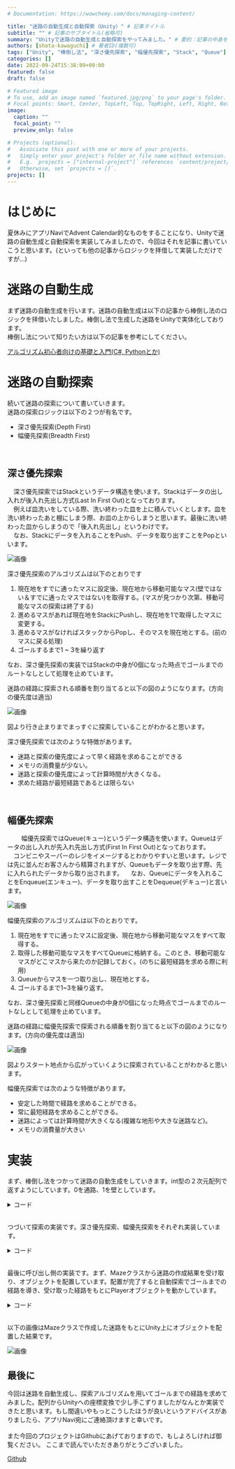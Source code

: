 ```yaml
---
# Documentation: https://wowchemy.com/docs/managing-content/

title: "迷路の自動生成と自動探索（Unity）" # 記事タイトル
subtitle: "" # 記事のサブタイトル(省略可)
summary: "Unityで迷路の自動生成と自動探索をやってみました。" # 要約：記事の中身を端的に表す短い文章
authors: [shota-kawaguchi] # 著者ID(複数可)
tags: ["Unity", "棒倒し法", "深さ優先探索", "幅優先探索", "Stack", "Queue"] # タグ：記事内容のジャンルなどを表す単語(複数可)
categories: []
date: 2022-09-24T15:38:09+09:00
featured: false
draft: false

# Featured image
# To use, add an image named `featured.jpg/png` to your page's folder.
# Focal points: Smart, Center, TopLeft, Top, TopRight, Left, Right, BottomLeft, Bottom, BottomRight.
image:
  caption: ""
  focal_point: ""
  preview_only: false

# Projects (optional).
#   Associate this post with one or more of your projects.
#   Simply enter your project's folder or file name without extension.
#   E.g. `projects = ["internal-project"]` references `content/project/deep-learning/index.md`.
#   Otherwise, set `projects = []`.
projects: []
---
```


# はじめに

夏休みにアプリNaviでAdvent Calendar的なものをすることになり、Unityで迷路の自動生成と自動探索を実装してみましたので、今回はそれを記事に書いていこうと思います。(といっても他の記事からロジックを拝借して実装しただけですが...)

# 迷路の自動生成

まず迷路の自動生成を行います。迷路の自動生成は以下の記事から棒倒し法のロジックを拝借いたしました。棒倒し法で生成した迷路をUnityで実体化しております。<br>
棒倒し法について知りたい方は以下の記事を参考にしてください。

[アルゴリズム初心者向けの基礎と入門(C#, Pythonとか)](https://algoful.com/Archive/Algorithm/MazeExtend)

# 迷路の自動探索

続いて迷路の探索について書いていきます。<br>
迷路の探索ロジックは以下の２つが有名です。

* 深さ優先探索(Depth First)
* 幅優先探索(Breadth First)

<br>

## 深さ優先探索

　深さ優先探索ではStackというデータ構造を使います。Stackはデータの出し入れが後入れ先出し方式(Last In First Out)となっております。<br>
　例えば皿洗いをしている際、洗い終わった皿を上に積んでいくとします。皿を洗い終わったあと棚にしまう際、お皿の上からしまうと思います。最後に洗い終わった皿からしまうので「後入れ先出し」というわけです。<br>
　なお、Stackにデータを入れることをPush、データを取り出すことをPopといいます。

![画像](LastInFirstOut.png)

深さ優先探索のアルゴリズムは以下のとおりです
1. 現在地をすでに通ったマスに設定後、現在地から移動可能なマス(壁ではない＆すでに通ったマスではない)を取得する。(マスが見つかり次第、移動可能なマスの探索は終了する)
2. 進めるマスがあれば現在地をStackにPushし、現在地を1で取得したマスに変更する。
3. 進めるマスがなければスタックからPopし、そのマスを現在地とする。(前のマスに戻る処理)
4. ゴールするまで1 ~ 3を繰り返す

なお、深さ優先探索の実装ではStackの中身が0個になった時点でゴールまでのルートなしとして処理を止めています。

迷路の経路に探索される順番を割り当てると以下の図のようになります。(方向の優先度は適当)

![画像](DepthFirst.png)

図より行き止まりまでまっすぐに探索していることがわかると思います。<br>

深さ優先探索では次のような特徴があります。
* 迷路と探索の優先度によって早く経路を求めることができる
* メモリの消費量が少ない。
* 迷路と探索の優先度によって計算時間が大きくなる。
* 求めた経路が最短経路であるとは限らない

<br>

## 幅優先探索
　
　幅優先探索ではQueue(キュー)というデータ構造を使います。Queueはデータの出し入れが先入れ先出し方式(First In First Out)となっております。<br>
　コンビニやスーパーのレジをイメージするとわかりやすいと思います。レジでは先に並んだお客さんから精算されますが、Queueもデータを取り出す際、先に入れられたデータから取り出されます。
　なお、Queueにデータを入れることをEnqueue(エンキュー)、データを取り出すことをDequeue(デキュー)と言います。

![画像](Queue.png)

幅優先探索のアルゴリズムは以下のとおりです。

1. 現在地をすでに通ったマスに設定後、現在地から移動可能なマスをすべて取得する。
2. 取得した移動可能なマスをすべてQueueに格納する。このとき、移動可能なマスがどこマスから来たのか記録しておく。(のちに最短経路を求める際に利用)
3. Queueからマスを一つ取り出し、現在地とする。
4. ゴールするまで1~3を繰り返す。

なお、深さ優先探索と同様Queueの中身が0個になった時点でゴールまでのルートなしとして処理を止めています。

迷路の経路に幅優先探索で探索される順番を割り当てると以下の図のようになります。(方向の優先度は適当)

![画像](BreadthFirst.png)

図よりスタート地点から広がっていくように探索されていることがわかると思います。

幅優先探索では次のような特徴があります。
* 安定した時間で経路を求めることができる。
* 常に最短経路を求めることができる。
* 迷路によっては計算時間が大きくなる(複雑な地形や大きな迷路など)。
* メモリの消費量が大きい

# 実装

まず、棒倒し法をつかって迷路の自動生成をしていきます。int型の２次元配列で返すようにしています。0を通路、1を壁としています。

<details>
<summary>コード</summary>


```C#
using System;
using System.Text;
using UnityEngine;

public class Maze
{
    const int PATH = 0;
    const int WALL = 1;

    public static int[,] Generate(int width, int height) {
        // 5未満のサイズでは生成できない
        if (height < 5 || width < 5) throw new ArgumentOutOfRangeException();
        if (width % 2 == 0) width++;
        if (height % 2 == 0) height++;

        // 指定サイズで生成し外周を壁にする
        var maze = new int[width, height];
        for (int x = 0; x < width; x++)
            for (int y = 0; y < height; y++)
                if (x == 0 || y == 0 || x == width - 1 || y == height - 1)
                    maze[x, y] = WALL; // 外周はすべて壁
                else
                    maze[x, y] = PATH;  // 外周以外は通路

        // 棒を立て、倒す
        var rnd = new System.Random();
        for (int x = 2; x < width - 1; x += 2) {
            for (int y = 2; y < height - 1; y += 2) {
                maze[x, y] = WALL; // 棒を立てる

                // 倒せるまで繰り返す
                while (true) {
                    // 1行目のみ上に倒せる
                    int direction;
                    if (y == 2)
                        direction = rnd.Next(4);
                    else
                        direction = rnd.Next(3);

                    // 棒を倒す方向を決める
                    int WALLX = x;
                    int WALLY = y;
                    switch (direction) {
                        case 0: // 右
                            WALLX++;
                            break;
                        case 1: // 下
                            WALLY++;
                            break;
                        case 2: // 左
                            WALLX--;
                            break;
                        case 3: // 上
                            WALLY--;
                            break;
                    }
                    // 壁じゃない場合のみ倒して終了
                    if (maze[WALLX, WALLY] != WALL) {
                        maze[WALLX, WALLY] = WALL;
                        break;
                    }
                }
            }
        }
        return maze;
    }

    public static void DebugPrint(int[,] maze) {
        StringBuilder sb = new StringBuilder();
        for (int y = maze.GetLength(0) - 1; 0 <= y; y--) {
            for (int x = 0; x < maze.GetLength(1); x++) {
                sb.Append($"{maze[x, y]}, ");
            }
            sb.Append("\n");
        }
        Debug.Log(sb);
    }
}
```

</details>
<br>

つづいて探索の実装です。深さ優先探索、幅優先探索をそれぞれ実装しています。

<details>
<summary>コード</summary>

```C#
using System.Collections;
using System.Collections.Generic;
using System;
using UnityEngine;

public class Searcher
{
    const int PATH = 0;
    const int WALL = 1;
    const int GOAL = 2;
    const int ALREADYPASS = 1;

    private int[,] maze;

    //通過した経路を記録する配列。
    //0:通過していない通路, 1:通過した通路または壁
    int[,] passedCells;

    public Searcher(int[,] maze) {
        this.maze = maze;
        passedCells = new int[maze.GetLength(0), maze.GetLength(1)];
    }

    //深さ優先探索
    public Tuple<int, int>[] DepthFirst(Tuple<int, int> startPos, Tuple<int, int> goal) {

        if (maze[startPos.Item1, startPos.Item2] != PATH) {
            throw new Exception("開始地点が通路ではありません");
        }
        if (maze[goal.Item1, goal.Item2] != PATH) {
            throw new Exception("ゴールが通路ではありません");
        }

        var stack = new Stack<Tuple<int, int>>();
        var currentPos = startPos;
        maze[goal.Item1, goal.Item2] = GOAL;
        Array.Copy(maze, passedCells, maze.Length);

        while (true) {
            passedCells[currentPos.Item1, currentPos.Item2] = 1;
            var nextPos = GetCandidate(currentPos);
            Maze.DebugPrint(passedCells);

            if (nextPos == null) {

                if (stack.Count == 0) break;

                currentPos = stack.Pop();
                continue;
            }

            stack.Push(currentPos);

            currentPos = nextPos;

            if (maze[currentPos.Item1, currentPos.Item2] == GOAL) {
                stack.Push(currentPos);
                break;
            }
        }

        var route = stack.ToArray();
        Array.Reverse(route);

        return route;
    }

    //幅優先探索
    public Tuple<int, int>[] BreadthFirst(Tuple<int, int> startPos, Tuple<int, int> goal) {

        if (maze[startPos.Item1, startPos.Item2] != PATH) {
            throw new Exception("開始地点が通路ではありません");
        }
        if (maze[goal.Item1, goal.Item2] != PATH) {
            throw new Exception("ゴールが通路ではありません");
        }

        var isGoal = false;
        var queue = new Queue<Tuple<int, int>>();
        //進めるマスがどこから来たか記録する辞書型
        var dict = new Dictionary<Tuple<int, int>, Tuple<int, int>>();
        var currentPos = startPos;
        maze[goal.Item1, goal.Item2] = GOAL;
        Array.Copy(maze, passedCells, maze.Length);

        while (true) {
            passedCells[currentPos.Item1, currentPos.Item2] = 1;
            var candidates = GetCandidates(currentPos);
            foreach (var candidate in candidates) {
                queue.Enqueue(candidate);
                dict[candidate] = currentPos;
            }

            if (queue.Count == 0) break;

            currentPos = queue.Dequeue();

            if (maze[currentPos.Item1, currentPos.Item2] == GOAL) {
                isGoal = true;
                break;
            }
        }

        var route = new List<Tuple<int, int>>();
        while (isGoal) {
            route.Insert(0, currentPos);
            if (currentPos == startPos) break;
            currentPos = dict[currentPos];
        }

        return route.ToArray();
    }

    //現在地から移動可能なマスを取得する
    private Tuple<int, int> GetCandidate(Tuple<int, int> cell) {
        if (IsNotWALL(cell.Item1 + 1, cell.Item2) && !IsAlreadyPassed(cell.Item1 + 1, cell.Item2)) return new Tuple<int, int>(cell.Item1 + 1, cell.Item2);
        if (IsNotWALL(cell.Item1, cell.Item2 + 1) && !IsAlreadyPassed(cell.Item1, cell.Item2 + 1)) return new Tuple<int, int>(cell.Item1, cell.Item2 + 1);
        if (IsNotWALL(cell.Item1 - 1, cell.Item2) && !IsAlreadyPassed(cell.Item1 - 1, cell.Item2)) return new Tuple<int, int>(cell.Item1 - 1, cell.Item2);
        if (IsNotWALL(cell.Item1, cell.Item2 - 1) && !IsAlreadyPassed(cell.Item1, cell.Item2 - 1)) return new Tuple<int, int>(cell.Item1, cell.Item2 - 1);
        return null;
    }

    private List<Tuple<int, int>> GetCandidates(Tuple<int, int> cell) {
        var result = new List<Tuple<int, int>>();
        if (IsNotWALL(cell.Item1 + 1, cell.Item2) && !IsAlreadyPassed(cell.Item1 + 1, cell.Item2)) result.Add(new Tuple<int, int>(cell.Item1 + 1, cell.Item2));
        if (IsNotWALL(cell.Item1, cell.Item2 + 1) && !IsAlreadyPassed(cell.Item1, cell.Item2 + 1)) result.Add(new Tuple<int, int>(cell.Item1, cell.Item2 + 1));
        if (IsNotWALL(cell.Item1 - 1, cell.Item2) && !IsAlreadyPassed(cell.Item1 - 1, cell.Item2)) result.Add(new Tuple<int, int>(cell.Item1 - 1, cell.Item2));
        if (IsNotWALL(cell.Item1, cell.Item2 - 1) && !IsAlreadyPassed(cell.Item1, cell.Item2 - 1)) result.Add(new Tuple<int, int>(cell.Item1, cell.Item2 - 1));
        return result;
    }

    private bool IsNotWALL(int x, int y) {
        return (0 <= x && x < maze.GetLength(0)) && (0 <= y && y < maze.GetLength(1)) && maze[x, y] != WALL;
    }

    private bool IsAlreadyPassed(int x, int y) {
        return passedCells[x, y] == ALREADYPASS;
    }
}
```
</details>
<br>

最後に呼び出し側の実装です。まず、Mazeクラスから迷路の作成結果を受け取り、オブジェクトを配置しています。配置が完了すると自動探索でゴールまでの経路を導き、受け取った経路をもとにPlayerオブジェクトを動かしています。
<details>
<summary>コード</summary>

```C#
using System.Collections;
using System.Collections.Generic;
using System;
using UnityEngine;

enum Mode {
    DepthFirst,
    BreadthFirst
}

public class Generator : MonoBehaviour
{
    [SerializeField] private Mode mode = Mode.DepthFirst;

    int[,] maze;
    [SerializeField] private int width = 7;
    [SerializeField] private int height = 7;

    [SerializeField] private GameObject wall;
    [SerializeField] private GameObject playerPrefab;

    const int PATH = 0;
    const int WALL = 1;

    IEnumerator Start()
    {
        var maze = Maze.Generate(width, height);
        Debug.Log("Maze is generated");
        Maze.DebugPrint(maze);
        yield return StartCoroutine(GenerateStage(maze));
        var searcher = new Searcher(maze);
        var startPos = new Tuple<int, int>(1, 1);
        var goalPos = new Tuple<int, int>(5, 5);
        var route = mode == Mode.DepthFirst ?
            searcher.DepthFirst(startPos, goalPos) :
            searcher.BreadthFirst(startPos, goalPos);
        Debug.Log($"route length : {route.Length}");
        foreach(var cell in route) {
            Debug.Log($"x:{cell.Item1}, y:{cell.Item2}");
        }
        yield return StartCoroutine(Go(route));
    }

    private IEnumerator GenerateStage(int[,] maze) {
        int wallSizeX = 1;
        int wallSizeZ= 1;
        for (int i = 0; i < maze.GetLength(0); i++) {
            for (int j = 0; j < maze.GetLength(1); j++) {
                if (maze[i, j] == WALL) {
                    Instantiate(wall, new Vector3(wallSizeX * i, 0.25f, wallSizeZ * j), Quaternion.identity);
                    yield return new WaitForSeconds(0.1f);
                }
            }
        }
    }

    private IEnumerator Go(Tuple<int, int>[] route) {
        var player = Instantiate(playerPrefab, new Vector3(route[0].Item1, 1, route[0].Item2), Quaternion.identity);

        for (int i = 1; i < route.Length; i++) {
            player.transform.position = new Vector3(route[i].Item1, 1, route[i].Item2);
            Debug.Log($"i:{i}, position({route[i].Item1}, 1, {route[i].Item2})");
            yield return new WaitForSeconds(0.5f);
        }
    }
}
```

</details>
<br>

以下の画像はMazeクラスで作成した迷路をもとにUnity上にオブジェクトを配置した結果です。

![画像](MazeGenerated.png)

## 最後に
今回は迷路を自動生成し、探索アルゴリズムを用いてゴールまでの経路を求めてみました。配列からUnityへの座標変換で少し手こずりましたがなんとか実装できたと思います。もし間違いやもっとこうしたほうが良いというアドバイスがありましたら、アプリNavi宛にご連絡頂けますと幸いです。
<br>
<br>
また今回のプロジェクトはGithubにあげておりますので、もしよろしければ御覧ください。
ここまで読んでいただきありがとうございました。

[Github](https://github.com/syota-kawaguchi/MazeSearch)
